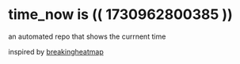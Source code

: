 # time_now is (( 1730962800385 ))

an automated repo that shows the currnent time

inspired by [breakingheatmap](https://github.com/breakingheatmap/breakingheatmap)